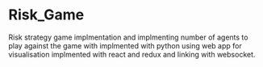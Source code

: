 # Risk_Game
Risk strategy game implmentation and implmenting number of agents to play against 
the game with implmented with python using web app for visualisation implmented with react and redux 
and linking with websocket.
